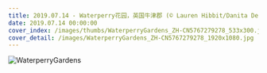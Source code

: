 ```yaml
---
title: 2019.07.14 - Waterperry花园，英国牛津郡 (© Lauren Hibbit/Danita Delimont)
date: 2019.07.14 00:00:00
cover_index: /images/thumbs/WaterperryGardens_ZH-CN5767279278_533x300.jpg
cover_detail: /images/WaterperryGardens_ZH-CN5767279278_1920x1080.jpg
---
```


![WaterperryGardens](/images/WaterperryGardens_ZH-CN5767279278_1920x1080.jpg)
